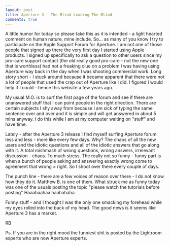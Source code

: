 ```yaml
---
layout: post
title: Aperture 3 - The Blind Leading The Blind
comments: true
---
```

A little humor for today so please take this as it is intended - a light hearted comment on human nature, mine include. So... as many of you know I try to participate on the Apple Support Forum for Aperture. I am not one of those people that signed up there the very first day I started using Apple products. I signed up specifically to ask a question to other users since my pro-care support contact (the old really good pro-care - not the new one that is worthless) had not a freaking clue on a problem I was having using Aperture way back in the day when I was shooting commercial work. Long story short - I stuck around because it became apparent that there were not a lot of people that used the crap out of Aperture like I did. I figured I would help if I could - hence this website a few years ago.

My usual M.O. is to surf the first page of the forum and see if there are unanswered stuff that I can point people in the right direction. There are certain subjects I shy away from because I am sick of typing the same sentence over and over and it is simple and will get answered in about 5 mins anyway. I do this while I am at my computer waiting on "stuff" and have time.

Lately - after the Aperture 3 release I find myself surfing Aperture forum less and less - more like every few days. Why? The chaos of all the new users and the idiotic questions and all of the idiotic answers that go along with it. A total mishmash of wrong questions, wrong answers, irrelevant discussion - chaos. To much stress. The really not so funny - funny part is when a bunch of people asking and answering exactly wrong come to agreement that wrong = right. So I shoot over there every couple of days.

The punch line - there are a few voices of reason over there - I do not know how they do it. Matthew B. is one of them. What struck me as funny today was one of the usuals posting the topic "please watch the tutorials before posting" Haaahaahaa haahahaha.

Funny stuff - and I thought I was the only one smacking my forehead while my eyes rolled into the back of my head. The good news is it seems like Aperture 3 has a market.

RB

Ps. If you are in the right mood the funniest shit is posted by the Lightroom experts who are now Aperture experts.